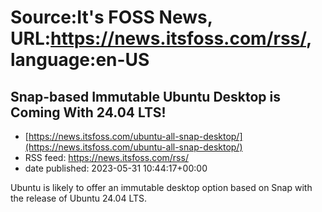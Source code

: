 # Source:It's FOSS News, URL:https://news.itsfoss.com/rss/, language:en-US

## Snap-based Immutable Ubuntu Desktop is Coming With 24.04 LTS!
 - [https://news.itsfoss.com/ubuntu-all-snap-desktop/](https://news.itsfoss.com/ubuntu-all-snap-desktop/)
 - RSS feed: https://news.itsfoss.com/rss/
 - date published: 2023-05-31 10:44:17+00:00

Ubuntu is likely to offer an immutable desktop option based on Snap with the release of Ubuntu 24.04 LTS.


